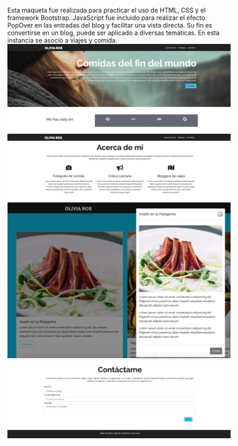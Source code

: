 Esta maqueta fue realizada para practicar el uso de HTML, CSS y el framework Bootstrap. JavaScript fue incluido para realizar el efecto PopOver en las entradas del blog y facilitar una vista directa. Su fin es convertirse en un blog, puede ser aplicado a diversas temáticas. En esta instancia se asoció a viajes y comida.
<img src="assets/img/Captura de Pantalla 2022-08-05 a la(s) 12.42.48.png" >
<img src="assets/img/Captura de Pantalla 2022-08-05 a la(s) 12.43.03.png">
<img src="assets/img/Captura de Pantalla 2022-08-05 a la(s) 12.43.25.png">
<img src="assets/img/Captura de Pantalla 2022-08-05 a la(s) 12.43.41.png">